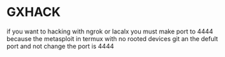 # GXHACK

if you want to hacking with ngrok or lacalx you must make port to 4444 because the metasploit in termux with no rooted devices git an the defult port and not change the port is 4444
